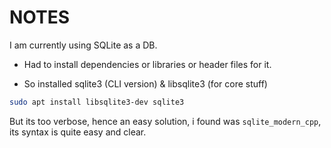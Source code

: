 
# NOTES

I am currently using SQLite as a DB.

- Had to install dependencies or libraries or header files for it.

- So installed sqlite3 (CLI version) & libsqlite3 (for core stuff)

```bash
sudo apt install libsqlite3-dev sqlite3
```

But its too verbose, hence an easy solution, i found was `sqlite_modern_cpp`, its syntax is quite easy and clear.
